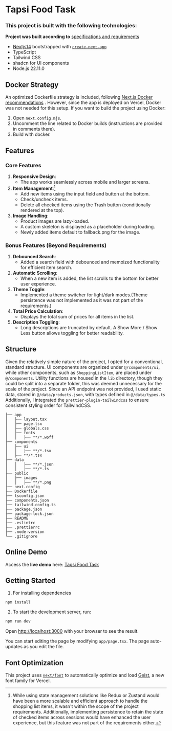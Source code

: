 # Tapsi Food Task

### This project is built with the following technologies:

**Project was built according to** [specifications and requirements](https://interview-assignment-shopping-list.vercel.app/)

- [Nextjs14](https://nextjs.org) bootstrapped with [`create-next-app`](https://nextjs.org/docs/app/api-reference/cli/create-next-app)
- TypeScript
- Tailwind CSS
- shadcn for UI components
- Node.js 22.11.0

## Docker Strategy

An optimized Dockerfile strategy is included, following [Next.js Docker recommendations](https://github.com/vercel/next.js/blob/canary/examples/with-docker/Dockerfile) .
However, since the app is deployed on Vercel, Docker was not needed for this setup.
If you want to build the project using Docker:

1. Open `next.config.mjs`.
2. Uncomment the line related to Docker builds (instructions are provided in comments there).
3. Build with docker.

## Features

### Core Features

1. **Responsive Design**:
   - The app works seamlessly across mobile and larger screens.
2. **Item Management**:[^1]
   - Add new items using the input field and button at the bottom.
   - Check/uncheck items.
   - Delete all checked items using the Trash button (conditionally rendered at the top).
3. **Image Handling**:
   - Product images are lazy-loaded.
   - A custom skeleton is displayed as a placeholder during loading.
   - Newly added items default to fallback.png for the image.

### Bonus Features (Beyond Requirements)

1. **Debounced Search**:
   - Added a search field with debounced and memoized functionality for efficient item search.
2. **Automatic Scrolling**:
   - When a new item is added, the list scrolls to the bottom for better user experience.
3. **Theme Toggle**:
   - Implemented a theme switcher for light/dark modes.(Theme persistence was not implemented as it was not part of the requirements.)
4. **Total Price Calculation**:
   - Displays the total sum of prices for all items in the list.
5. **Description Toggling**:
   - Long descriptions are truncated by default. A Show More / Show Less button allows toggling for better readability.

## Structure

Given the relatively simple nature of the project, I opted for a conventional, standard structure. UI components are organized under `@/components/ui`, while other components, such as `ShoppingListItem`, are placed under `@/components`. Utility functions are housed in the `lib` directory, though they could be split into a separate folder, this was deemed unnecessary for the scale of the project. Since an API endpoint was not provided, I used static data, stored in `@/data/products.json`, with types defined in `@/data/types.ts` Additionally, I integrated the `prettier-plugin-tailwindcss` to ensure consistent styling order for TailwindCSS.

```
├── app
│   ├── layout.tsx
│   ├── page.tsx
│   ├── globals.css
│   ├── fonts
│   │   ├── **/*.woff
├── components
│   ├── ui
│   │   ├── **/*.tsx
│   ├── **/*.tsx
├── data
│   │   ├── **/*.json
│   │   ├── **/*.ts
├── public
│   ├── images
│   │   ├── **/*.png
├── next.config
├── Dockerfile
├── tsconfig.json
├── components.json
├── tailwind.config.ts
├── package.json
├── package-lock.json
├── README
├── .eslintrc
├── .prettierrc
├── .node-version
└── .gitignore
```

## Online Demo

Access the **live demo** here: [Tapsi Food Task](https://tpsfd-task.vercel.app/)

## Getting Started

1. For installing dependencies

```
npm install
```

2. To start the development server, run:

```bash
npm run dev
```

Open [http://localhost:3000](http://localhost:3000) with your browser to see the result.

You can start editing the page by modifying `app/page.tsx`. The page auto-updates as you edit the file.

## Font Optimization

This project uses [`next/font`](https://nextjs.org/docs/app/building-your-application/optimizing/fonts) to automatically optimize and load [Geist](https://vercel.com/font), a new font family for Vercel.

[^1]: While using state management solutions like Redux or Zustand would have been a more scalable and efficient approach to handle the shopping list items, it wasn't within the scope of the project requirements. Additionally, implementing persistence to retain the state of checked items across sessions would have enhanced the user experience, but this feature was not part of the requirements either.
